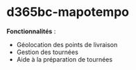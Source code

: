 # d365bc-mapotempo

<b>Fonctionnalités</b> :
- Géolocation des points de livraison
- Gestion des tournées
- Aide à la préparation de tournées

